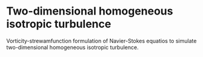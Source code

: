 # Two-dimensional homogeneous isotropic turbulence

Vorticity-strewamfunction formulation of Navier-Stokes equatios to simulate two-dimensional homogeneous isotropic turbulence.
